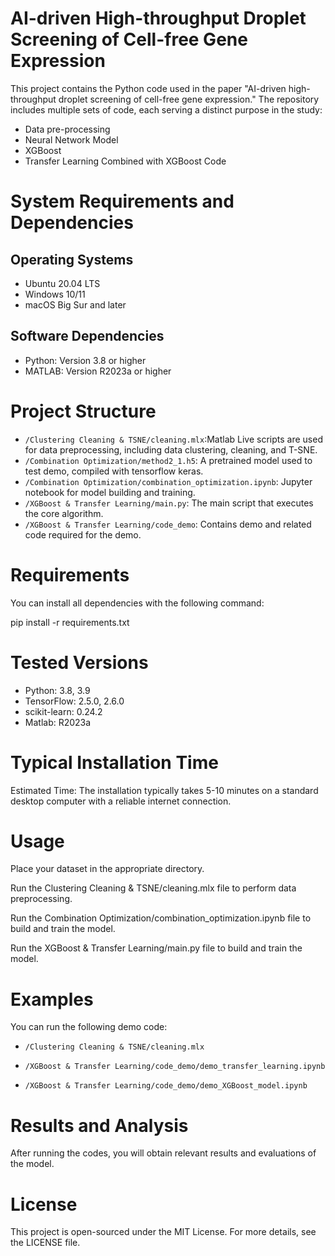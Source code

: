 # AI-driven High-throughput Droplet Screening of Cell-free Gene Expression

This project contains the Python code used in the paper "AI-driven high-throughput droplet screening of cell-free gene expression." The repository includes multiple sets of code, each serving a distinct purpose in the study: 
- Data pre-processing
- Neural Network Model
- XGBoost
- Transfer Learning Combined with XGBoost Code

# System Requirements and Dependencies

## Operating Systems
- Ubuntu 20.04 LTS
- Windows 10/11
- macOS Big Sur and later

## Software Dependencies
- Python: Version 3.8 or higher
- MATLAB: Version R2023a or higher



#  Project Structure

- `/Clustering Cleaning & TSNE/cleaning.mlx`:Matlab Live scripts are used for data preprocessing, including data clustering, cleaning, and T-SNE.
- `/Combination Optimization/method2_1.h5`: A pretrained model used to test demo, compiled with tensorflow keras.
- `/Combination Optimization/combination_optimization.ipynb`: Jupyter notebook for model building and training.
- `/XGBoost & Transfer Learning/main.py`: The main script that executes the core algorithm.
- `/XGBoost & Transfer Learning/code_demo`: Contains demo and related code required for the demo.

  
#  Requirements

You can install all dependencies with the following command:

pip install -r requirements.txt


# Tested Versions

- Python: 3.8, 3.9
- TensorFlow: 2.5.0, 2.6.0
- scikit-learn: 0.24.2
- Matlab: R2023a


# Typical Installation Time

Estimated Time: The installation typically takes 5-10 minutes on a standard desktop computer with a reliable internet connection.


#  Usage

Place your dataset in the appropriate directory.

Run the Clustering Cleaning & TSNE/cleaning.mlx file to perform data preprocessing.

Run the Combination Optimization/combination_optimization.ipynb file to build and train the model.

Run the XGBoost & Transfer Learning/main.py file to build and train the model.



#  Examples

You can run the following demo code:

- `/Clustering Cleaning & TSNE/cleaning.mlx`

- `/XGBoost & Transfer Learning/code_demo/demo_transfer_learning.ipynb`

- `/XGBoost & Transfer Learning/code_demo/demo_XGBoost_model.ipynb`



# Results and Analysis
After running the codes, you will obtain relevant results and evaluations of the model.


# License
This project is open-sourced under the MIT License. For more details, see the LICENSE file.
